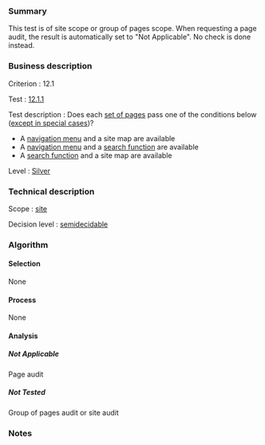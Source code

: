 ### Summary

This test is of site scope or group of pages scope. When requesting a page audit, the result is automatically set to "Not Applicable". No check is done instead.
### Business description

Criterion : 12.1

Test :
[12.1.1](http://www.accessiweb.org/index.php/accessiweb-22-english-version.html#test-12-1-1)

Test description : Does each [set of pages](http://www.accessiweb.org/index.php/glossary-76.html#mEnsemblePages) pass one of the conditions below ([except in special
cases](http://www.accessiweb.org/index.php/glossary-76.html#cpCrit12-1 "Special cases for criterion 12.1"))?

-   A [navigation menu](http://www.accessiweb.org/index.php/glossary-76.html#mMenuNav) and a site map are available 
-   A [navigation menu](http://www.accessiweb.org/index.php/glossary-76.html#mMenuNav) and a [search function](http://www.accessiweb.org/index.php/glossary-76.html#mMoteurRecherche) are available
-   A [search function](http://www.accessiweb.org/index.php/glossary-76.html#mMoteurRecherche) and a site map are available

Level : [Silver](/en/category/rules-design/accessiweb-11/level/argent)

### Technical description

Scope : [site](/en/category/rules-design/accessiweb-11/scope/site)

Decision level :
[semidecidable](/en/category/rules-design/accessiweb-11/decision-level/semidecidable)

### Algorithm

#### Selection

None

#### Process

None

#### Analysis

##### Not Applicable

Page audit 

##### Not Tested

Group of pages audit or site audit

### Notes


